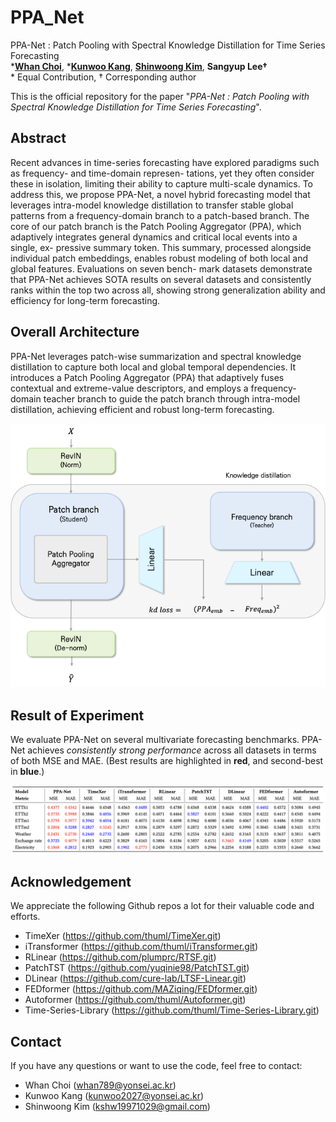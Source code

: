 # PPA_Net
PPA-Net : Patch Pooling with Spectral Knowledge Distillation for Time Series Forecasting  
***[Whan Choi](https://github.com/whan789)**, ***[Kunwoo Kang](https://github.com/kunwookang)**, **[Shinwoong Kim](https://github.com/ALFEE19971029)**, **Sangyup Lee†**  
\* Equal Contribution, † Corresponding author  

This is the official repository for the paper "*PPA-Net : Patch Pooling with Spectral Knowledge Distillation for Time Series Forecasting*".

## Abstract
Recent advances in time-series forecasting have explored paradigms such as frequency- and time-domain represen- tations, yet they often consider these in isolation, limiting their ability to capture multi-scale dynamics. To address this, we propose PPA-Net, a novel hybrid forecasting model that leverages intra-model knowledge distillation to transfer stable global patterns from a frequency-domain branch to a patch-based branch. The core of our patch branch is the Patch Pooling Aggregator (PPA), which adaptively integrates general dynamics and critical local events into a single, ex- pressive summary token. This summary, processed alongside individual patch embeddings, enables robust modeling of both local and global features. Evaluations on seven bench- mark datasets demonstrate that PPA-Net achieves SOTA results on several datasets and consistently ranks within the top two across all, showing strong generalization ability and efficiency for long-term forecasting.

## Overall Architecture
PPA-Net leverages patch-wise summarization and spectral knowledge distillation to capture both local and global temporal dependencies.
It introduces a Patch Pooling Aggregator (PPA) that adaptively fuses contextual and extreme-value descriptors, and employs a frequency-domain teacher branch to guide the patch branch through intra-model distillation, achieving efficient and robust long-term forecasting.

<p align="center">
  <img src="img/Overall.png" width="700"/>
</p>

## Result of Experiment
We evaluate PPA-Net on several multivariate forecasting benchmarks.
PPA-Net achieves *consistently strong performance* across all datasets in terms of both MSE and MAE. (Best results are highlighted in **red**, and second-best in **blue**.)

<img src="img/experiment_result.png" width="800"/>

## Acknowledgement  

We appreciate the following Github repos a lot for their valuable code and efforts.
* TimeXer (https://github.com/thuml/TimeXer.git)
* iTransformer (https://github.com/thuml/iTransformer.git)
* RLinear (https://github.com/plumprc/RTSF.git)
* PatchTST (https://github.com/yuqinie98/PatchTST.git)
* DLinear (https://github.com/cure-lab/LTSF-Linear.git)
* FEDformer (https://github.com/MAZiqing/FEDformer.git)
* Autoformer (https://github.com/thuml/Autoformer.git)
* Time-Series-Library (https://github.com/thuml/Time-Series-Library.git)

## Contact
If you have any questions or want to use the code, feel free to contact:

* Whan Choi (whan789@yonsei.ac.kr)
* Kunwoo Kang (kunwoo2027@yonsei.ac.kr)
* Shinwoong Kim (kshw19971029@gmail.com)
